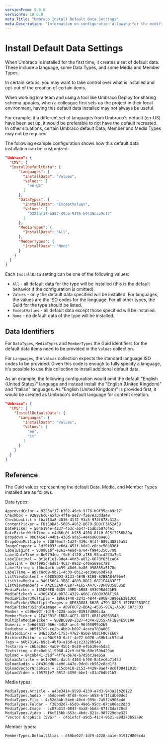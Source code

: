 ```yaml
---
versionFrom: 9.0.0
versionTo: 10.0.0
meta.Title: "Umbraco Install Default Data Settings"
meta.Description: "Information on configuration allowing for the modification of default data installed in new projects"
---
```


# Install Default Data Settings

When Umbraco is installed for the first time, it creates a set of default data. These include a language, some Data Types, and some Media and Member Types.

In certain setups, you may want to take control over what is installed and opt-out of the creation of certain items.

When working in a team and using a tool like Umbraco Deploy for sharing schema updates, when a colleague first sets up the project in their local environment, having this default data installed may not always be useful.

For example, if a different set of languages from Umbraco's default (en-US) have been set up, it would be preferable to not have the default recreated. In other situations, certain Umbraco default Data, Member and Media Types may not be required.

The following example configuration shows how this default data installation can be customized:

```json
"Umbraco": {
  "CMS": {
  "InstallDefaultData": {
      "Languages": {
        "InstallData": "Values",
        "Values": [
          "en-US"
        ]
      },
      "DataTypes": {
        "InstallData": "ExceptValues",
        "Values": [
          "0225af17-b302-49cb-9176-b9f35cab9c17"
        ]
      },
      "MediaTypes": {
        "InstallData": "All",
      },
      "MemberTypes": {
        "InstallData": "None"
      }
    }
  }
}
```

Each `InstallData` setting can be one of the following values:

- `All` - all default data for the type will be installed (this is the default behavior if the configuration is omitted).
- `Values` - only the default data specified will be installed.  For languages, the values are the ISO codes for the language. For all other types, the Guid for the type should be listed.
- `ExceptValues` - all default data except those specified will be installed.
- `None` - no default data of the type will be installed.

## Data Identifiers

For `DataTypes`, `MediaTypes` and `MemberTypes` the Guid identifiers for the default data items need to be provided in the `Values` collection.

For `Languages`, the `Values` collection expects the standard language ISO codes to be provided. Given this code is enough to fully specify a language, it's possible to use this collection to install additional default data.

As an example, the following configuration would omit the default "English (United States)" language and instead install the "English (United Kingdom)" and "Italian" languages.  As "English (United Kingdom)" is provided first, it would be created as Umbraco's default language for content creation.

```json
"Umbraco": {
  "CMS": {
    "InstallDefaultData": {
      "Languages": {
        "InstallData": "Values",
        "Values": [
          "en",
          "it"
        ]
      }
    }
  }
}
```

## Reference

The Guid values representing the default Data, Media, and Member Types installed are as follows.

Data types:

```none
ApprovedColor = 0225af17-b302-49cb-9176-b9f35cab9c17
Checkbox = 92897bc6-a5f3-4ffe-ae27-f2e7e33dda49
CheckboxList = fbaf13a8-4036-41f2-93a3-974f678c312a
ContentPicker = FD1E0DA5-5606-4862-B679-5D0CF3A52A59
DatePicker = 5046194e-4237-453c-a547-15db3a07c4e1
DatePickerWithTime = e4d66c0f-b935-4200-81f0-025f7256b89a
Dropdown = 0b6a45e7-44ba-430d-9da5-4e46060b9e03
DropdownMultiple = f38f0ac7-1d27-439c-9f3f-089cd8825a53
ImageCropper = 1df9f033-e6d4-451f-b8d2-e0cbc50a836f
LabelBigInt = 930861bf-e262-4ead-a704-f99453565708
LabelDateTime = 0e9794eb-f9b5-4f20-a788-93acd233a7e4
LabelDecimal = 8f1ef1e1-9de4-40d3-a072-6673f631ca64
LabelInt = 8e7f995c-bd81-4627-9932-c40e568ec788
LabelString = f0bc4bfb-b499-40d6-ba86-058885a5178c
LabelTime = a97cec69-9b71-4c30-8b12-ec398860d7e8
ListViewContent = C0808DD3-8133-4E4B-8CE8-E2BEA84A96A4
ListViewMedia = 3A0156C4-3B8C-4803-BDC1-6871FAA83FFF
ListViewMembers = AA2C52A0-CE87-4E65-A47C-7DF09358585D
MediaPicker = 135D60E0-64D9-49ED-AB08-893C9BA44AE5
MediaPicker3 = 4309A3EA-0D78-4329-A06C-C80B036AF19A
MediaPicker3Multiple = 1B661F40-2242-4B44-B9CB-3990EE2B13C0
MediaPicker3MultipleImages = 0E63D883-B62B-4799-88C3-157F82E83ECC
MediaPicker3SingleImage = AD9F0CF2-BDA2-45D5-9EA1-A63CFC873FD3
Member = d59be02f-1df9-4228-aa1e-01917d806cda
MemberPicker = 1EA2E01F-EBD8-4CE1-8D71-6B1149E63548
MultipleMediaPicker = 9DBBCBBB-2327-434A-B355-AF1B84E5010A
Numeric = 2e6d3631-066e-44b8-aec4-96f09099b2b5
Radiobox = bb5f57c9-ce2b-4bb9-b697-4caca783a805
RelatedLinks = B4E3535A-1753-47E2-8568-602CF8CFEE6F
RichtextEditor = ca90c950-0aff-4e72-b976-a30b1ac57dad
Tags = b6b73142-b9c1-4bf8-a16d-e1c23320b549
Textarea = c6bac0dd-4ab9-45b1-8e30-e4b619ee5da3
Textstring = 0cc0eba1-9960-42c9-bf9b-60e150b429ae
Upload = 84c6b441-31df-4ffe-b67e-67d5bc3ae65a
UploadArticle = bc1e266c-dac4-4164-bf08-8a1ec6a7143d
UploadAudio = 8f430dd6-4e96-447e-9dc0-cb552c8cd1f3
UploadVectorGraphics = 215cb418-2153-4429-9aef-8c0f0041191b
UploadVideo = 70575fe7-9812-4396-bbe1-c81a76db71b5
```

Media types:

```none
MediaTypes.Article - a43e3414-9599-4230-a7d3-943a21b20122
MediaTypes.Audio - a5ddeee0-8fd8-4cee-a658-6f1fcdb00de3
MediaTypes.File - 4c52d8ab-54e6-40cd-999c-7a5f24903e4d
MediaTypes.Folder - f38bd2d7-65d0-48e6-95dc-87ce06ec2d3d
MediaTypes.Image - cc07b313-0843-4aa8-bbda-871c8da728c8
MediaTypes.Video - f6c515bb-653c-4bdc-821c-987729ebe327
"Vector Graphics (SVG)" - c4b1efcf-a9d5-41c4-9621-e9d273b52a9c
```

Member types:

```none
MemberTypes.DefaultAlias - d59be02f-1df9-4228-aa1e-01917d806cda
```
